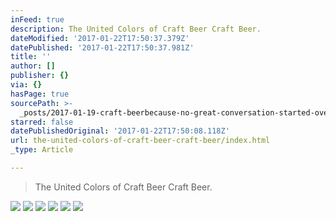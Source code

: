 ```yaml
---
inFeed: true
description: The United Colors of Craft Beer Craft Beer.
dateModified: '2017-01-22T17:50:37.379Z'
datePublished: '2017-01-22T17:50:37.981Z'
title: ''
author: []
publisher: {}
via: {}
hasPage: true
sourcePath: >-
  _posts/2017-01-19-craft-beerbecause-no-great-conversation-started-over-a-sala.md
starred: false
datePublishedOriginal: '2017-01-22T17:50:08.118Z'
url: the-united-colors-of-craft-beer-craft-beer/index.html
_type: Article

---
```

> The United Colors of Craft Beer Craft Beer.

![](https://the-grid-user-content.s3-us-west-2.amazonaws.com/89ba37e1-35dd-49a2-8c95-1deac2aa8236.jpg)
![](https://the-grid-user-content.s3-us-west-2.amazonaws.com/26658230-4753-481e-8b93-7cdc30681c0a.jpg)
![](https://the-grid-user-content.s3-us-west-2.amazonaws.com/986ed965-8340-46bc-b4ce-a52f9d8cd48a.jpg)
![](https://the-grid-user-content.s3-us-west-2.amazonaws.com/601fcfb8-ada1-4784-b4db-cbf2aa48a95b.jpg)
![](https://the-grid-user-content.s3-us-west-2.amazonaws.com/6c88a0fc-f1c2-4121-8d59-1868d7c41977.jpg)
![](https://the-grid-user-content.s3-us-west-2.amazonaws.com/f1bc6e90-637e-4657-84ce-ae840d6f817c.jpg)